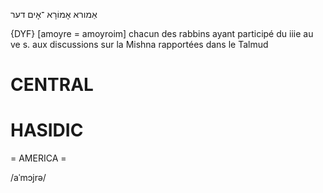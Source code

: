 אַמורא
אָמוֹרָא
־אָים
דער

{DYF}
[amoyre = amoyroim] chacun des rabbins ayant participé du iiie au ve s. aux discussions sur la Mishna rapportées dans le Talmud

CENTRAL
========

HASIDIC
=======
= AMERICA = 

/aˈmɔjrə/